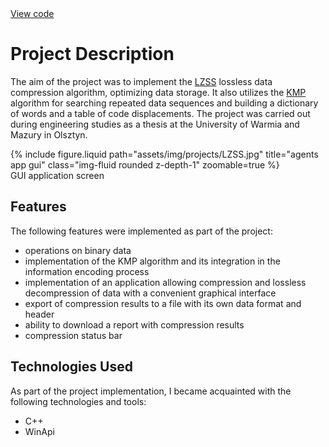 <div class="links">
  <a href="https://github.com/Ziumper/LZSS" class="btn btn-amber btn-sm z-depth-0" role="button">View code <i class="fa-brands fa-github"></i></a>
</div>

# Project Description

The aim of the project was to implement the [LZSS](https://en.wikipedia.org/wiki/Lempel%E2%80%93Ziv%E2%80%93Storer%E2%80%93Szymanski) lossless data compression algorithm, optimizing data storage. It also utilizes the [KMP](https://en.wikipedia.org/wiki/Knuth%E2%80%93Morris%E2%80%93Pratt_algorithm) algorithm for searching repeated data sequences and building a dictionary of words and a table of code displacements. The project was carried out during engineering studies as a thesis at the University of Warmia and Mazury in Olsztyn.

<div class="row justify-content-sm-center">
    <div class="col-sm-8 mt-3 mt-md-0">
        {% include figure.liquid path="assets/img/projects/LZSS.jpg" title="agents app gui" class="img-fluid rounded z-depth-1" zoomable=true %}
    </div>
</div>
<div class="caption">
    GUI application screen
</div>

## Features

The following features were implemented as part of the project:

- operations on binary data
- implementation of the KMP algorithm and its integration in the information encoding process
- implementation of an application allowing compression and lossless decompression of data with a convenient graphical interface
- export of compression results to a file with its own data format and header
- ability to download a report with compression results
- compression status bar

## Technologies Used

As part of the project implementation, I became acquainted with the following technologies and tools:
- C++
- WinApi